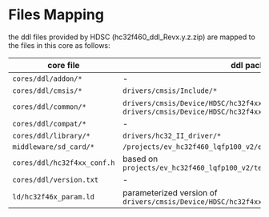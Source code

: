 # Files Mapping

the ddl files provided by HDSC (hc32f460_ddl_Revx.y.z.zip) are mapped to the files in this core as follows:

| core file                   | ddl package file                                                                                              |
| --------------------------- | ------------------------------------------------------------------------------------------------------------- |
| `cores/ddl/addon/*`         | -                                                                                                             |
| `cores/ddl/cmsis/*`         | `drivers/cmsis/Include/*`                                                                                     |
| `cores/ddl/common/*`        | `drivers/cmsis/Device/HDSC/hc32f4xx/Include/*`, `drivers/cmsis/Device/HDSC/hc32f4xx/Source/system_hc32f460.c` |
| `cores/ddl/compat/*`        | -                                                                                                             |
| `cores/ddl/library/*`       | `drivers/hc32_II_driver/*`                                                                                    |
| `middleware/sd_card/*`      | `/projects/ev_hc32f460_lqfp100_v2/examples/sdioc/sdioc_sd/source/sd.*`                                        |
| `cores/ddl/hc32f4xx_conf.h` | based on `projects/ev_hc32f460_lqfp100_v2/template/source/hc32f4xx_conf.h`                                    |
| `cores/ddl/version.txt`     | -                                                                                                             |
| `ld/hc32f46x_param.ld`      | parameterized version of `drivers/cmsis/Device/HDSC/hc32f4xx/Source/GCC/linker/HC32F460xC.ld`                 |
